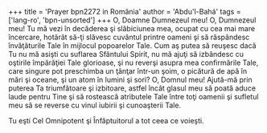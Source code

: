 +++
title = 'Prayer bpn2272 in România'
author = 'Abdu'l-Bahá'
tags = ['lang-ro', 'bpn-unsorted']
+++
O, Doamne Dumnezeul meu!
O, Dumnezeul meu! Tu mă vezi în decăderea şi slăbiciunea mea, ocupat cu cea mai mare încercare, hotărât să-ţi slăvesc cuvântul printre oameni şi să răspândesc învăţăturile Tale în mijlocul popoarelor Tale. Cum aş putea să reuşesc dacă Tu nu mă asişti cu suflarea Sfântului Spirit, nu mă ajuţi să izbândesc cu oştirile împărăţiei Tale glorioase, şi nu reverşi asupra mea confirmările Tale, care singure pot preschimba un ţânţar într-un şoim, o picătură de apă în mări şi oceane, şi un atom în lumini şi sori? O, Domnul meu! Ajută-mă prin puterea Ta triumfătoare şi izbitoare, astfel încât glasul meu să poată aduce laude pentru Tine şi să rostească atributele Tale între toţi oamenii şi sufletul meu să se reverse cu vinul iubirii şi cunoaşterii Tale.

Tu eşti Cel Omnipotent şi Înfăptuitorul a tot ceea ce voieşti.
